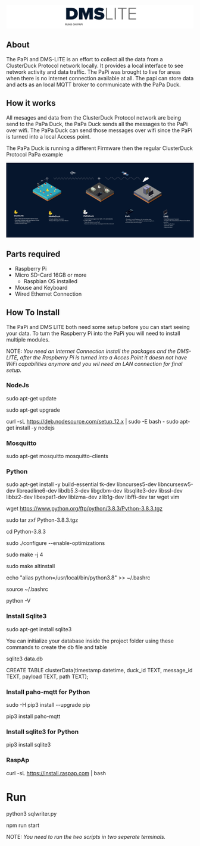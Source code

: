 ![logo](public/images/DMS-LITE.png)

## About

The PaPi and DMS-LITE is an effort to collect all the data from a ClusterDuck Protocol network locally. It provides a local interface to see network activity and data traffic. The PaPi was brought to live for areas when there is no internet connection available at all. The papi can store data and acts as an local MQTT broker to communicate with the PaPa Duck. 

## How it works 

All mesages and data from the ClusterDuck Protocol network are being send to the PaPa Duck, the PaPa Duck sends all the messages to the PaPi over wifi. The PaPa Duck can send those messages over wifi since the PaPi is turned into a local Access point. 

The PaPa Duck is running a different Firmware then the regular ClusterDuck Protocol PaPa example

![](public/images/CDP-NETWORK-EXPLAIN.jpg)

## Parts required

- Raspberry Pi
- Micro SD-Card 16GB or more
  - Raspbian OS installed
- Mouse and Keyboard
- Wired Ethernet Connection 

## How To Install
The PaPi and DMS LITE both need some setup before you can start seeing your data. To turn the Raspberry Pi into the PaPi you will need to install multiple modules. 

NOTE: *You need an Internet Connection install the packages and the DMS-LITE, after the Raspberry Pi is turned into a Acces Point it doesn not have WiFi capabilities anymore and you wil need an LAN connection for final setup.*


### NodeJs
sudo apt-get update

sudo apt-get upgrade

curl -sL https://deb.nodesource.com/setup_12.x | sudo -E bash -
sudo apt-get install -y nodejs

### Mosquitto
sudo apt-get mosquitto mosquitto-clients

### Python
sudo apt-get install -y build-essential tk-dev libncurses5-dev libncursesw5-dev libreadline6-dev libdb5.3-dev libgdbm-dev libsqlite3-dev libssl-dev libbz2-dev libexpat1-dev liblzma-dev zlib1g-dev libffi-dev tar wget vim

wget https://www.python.org/ftp/python/3.8.3/Python-3.8.3.tgz

sudo tar zxf Python-3.8.3.tgz

cd Python-3.8.3

sudo ./configure --enable-optimizations

sudo make -j 4

sudo make altinstall

echo "alias python=/usr/local/bin/python3.8" >> ~/.bashrc

source ~/.bashrc

python -V

### Install Sqlite3

sudo apt-get install sqlite3

You can initialize your database inside the project folder using these commands to create the db file and table

sqlite3 data.db

CREATE TABLE clusterData(timestamp datetime, duck_id TEXT, message_id TEXT, payload TEXT, path TEXT);

### Install paho-mqtt for Python

sudo -H pip3 install --upgrade pip

pip3 install paho-mqtt

### Install sqlite3 for Python

pip3 install sqlite3

### RaspAp
curl -sL https://install.raspap.com | bash

# Run

python3 sqlwriter.py

npm run start

NOTE: *You need to run the two scripts in two seperate terminals.*
